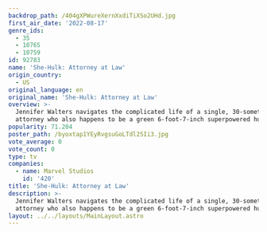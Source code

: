 ```yaml
---
backdrop_path: /404gXPWureXernXxdiTiXSo2UHd.jpg
first_air_date: '2022-08-17'
genre_ids:
  - 35
  - 10765
  - 10759
id: 92783
name: 'She-Hulk: Attorney at Law'
origin_country:
  - US
original_language: en
original_name: 'She-Hulk: Attorney at Law'
overview: >-
  Jennifer Walters navigates the complicated life of a single, 30-something
  attorney who also happens to be a green 6-foot-7-inch superpowered hulk.
popularity: 71.204
poster_path: /byoxtap1YEyRvgsuGoLTdl25Ii3.jpg
vote_average: 0
vote_count: 0
type: tv
companies:
  - name: Marvel Studios
    id: '420'
title: 'She-Hulk: Attorney at Law'
description: >-
  Jennifer Walters navigates the complicated life of a single, 30-something
  attorney who also happens to be a green 6-foot-7-inch superpowered hulk.
layout: ../../layouts/MainLayout.astro
---
```


